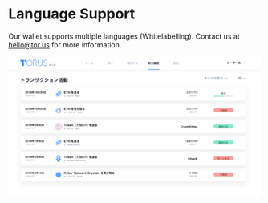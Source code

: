 # Language Support

Our wallet supports multiple languages \(Whitelabelling\). Contact us at hello@tor.us for more information.

![Language](../.gitbook/assets/language.png)

